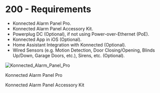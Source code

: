# 200 - Requirements

- Konnected Alarm Panel Pro.
- Konnected Alarm Panel Accessory Kit.
- Powerplug DC (Optional), if not using Power-over-Ethernet (PoE).
- Konnected App in iOS (Optional).
- Home Assistant Integration with Konnected (Optional).
- Wired Sensors (e.g. Motion Detection, Door Closing/Opening, Blinds Up/Down, Garage Doors, etc.), Sirens, etc. (Optional).

![Konnected_Alarm_Panel_Pro](https://github.com/vanHeemstraSystems/konnected-alarm-panel-pro/assets/1499433/1314c911-65c8-4682-abde-1888eaac35ea)

Konnected Alarm Panel Pro



Konnected Alarm Panel Accessory Kit
